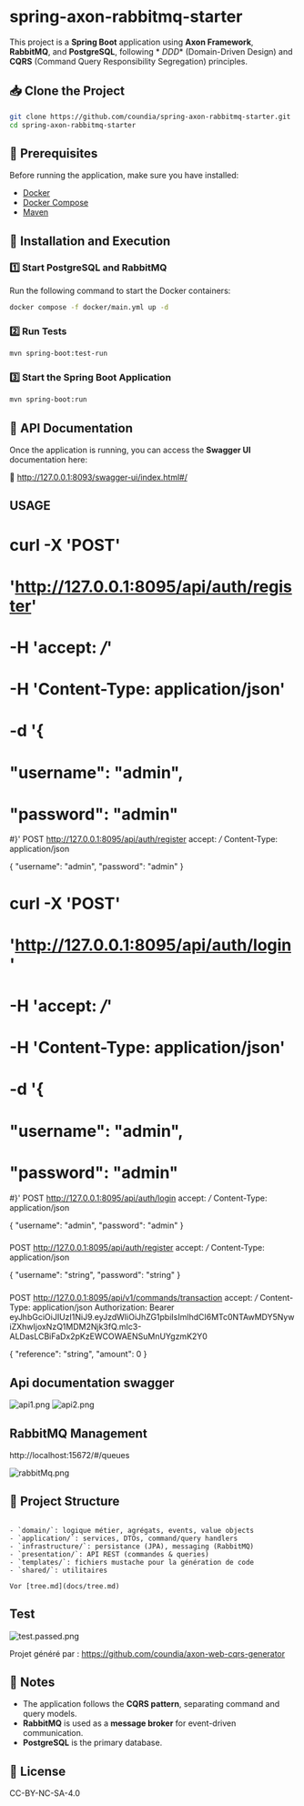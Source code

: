 # spring-axon-rabbitmq-starter

This project is a **Spring Boot** application using **Axon Framework**, **RabbitMQ**, and **PostgreSQL**, following *
*DDD** (Domain-Driven Design) and **CQRS** (Command Query Responsibility Segregation) principles.

## 📥 Clone the Project

```sh
git clone https://github.com/coundia/spring-axon-rabbitmq-starter.git
cd spring-axon-rabbitmq-starter
```

## 📌 Prerequisites

Before running the application, make sure you have installed:

- [Docker](https://www.docker.com/)
- [Docker Compose](https://docs.docker.com/compose/)
- [Maven](https://maven.apache.org/)

## 🚀 Installation and Execution

### 1️⃣ Start PostgreSQL and RabbitMQ

Run the following command to start the Docker containers:

```sh
docker compose -f docker/main.yml up -d
```

### 2️⃣ Run Tests

```sh
mvn spring-boot:test-run
```

### 3️⃣ Start the Spring Boot Application

```sh
mvn spring-boot:run
```

## 📡 API Documentation

Once the application is running, you can access the **Swagger UI** documentation here:

🔗 http://127.0.0.1:8093/swagger-ui/index.html#/

## USAGE

# curl -X 'POST'

# 'http://127.0.0.1:8095/api/auth/register'

# -H 'accept: */*'

# -H 'Content-Type: application/json'

# -d '{

# "username": "admin",

# "password": "admin"

#}'
POST http://127.0.0.1:8095/api/auth/register
accept: */*
Content-Type: application/json

{
"username": "admin",
"password": "admin"
}

###

# curl -X 'POST'

# 'http://127.0.0.1:8095/api/auth/login'

# -H 'accept: */*'

# -H 'Content-Type: application/json'

# -d '{

# "username": "admin",

# "password": "admin"

#}'
POST http://127.0.0.1:8095/api/auth/login
accept: */*
Content-Type: application/json

{
"username": "admin",
"password": "admin"
}

###

POST http://127.0.0.1:8095/api/auth/register
accept: */*
Content-Type: application/json

{
"username": "string",
"password": "string"
}

###

POST http://127.0.0.1:8095/api/v1/commands/transaction
accept: */*
Content-Type: application/json
Authorization: Bearer
eyJhbGciOiJIUzI1NiJ9.eyJzdWIiOiJhZG1pbiIsImlhdCI6MTc0NTAwMDY5NywiZXhwIjoxNzQ1MDM2Njk3fQ.mIc3-ALDasLCBiFaDx2pKzEWCOWAENSuMnUYgzmK2Y0

{
"reference": "string",
"amount": 0
}

###

## Api documentation swagger

![api1.png](docs/api1.png) 
![api2.png](docs/api2.png)

## RabbitMQ Management

http://localhost:15672/#/queues

![rabbitMq.png](docs/rabbitMq.png)

## 📁 Project Structure

```

- `domain/`: logique métier, agrégats, events, value objects
- `application/`: services, DTOs, command/query handlers
- `infrastructure/`: persistance (JPA), messaging (RabbitMQ)
- `presentation/`: API REST (commandes & queries)
- `templates/`: fichiers mustache pour la génération de code
- `shared/`: utilitaires

Vor [tree.md](docs/tree.md)

```

## Test

![test.passed.png](docs/test.passed.png)

Projet généré par : https://github.com/coundia/axon-web-cqrs-generator

## 🔹 Notes

- The application follows the **CQRS pattern**, separating command and query models.
- **RabbitMQ** is used as a **message broker** for event-driven communication.
- **PostgreSQL** is the primary database.

## 📜 License

CC-BY-NC-SA-4.0
